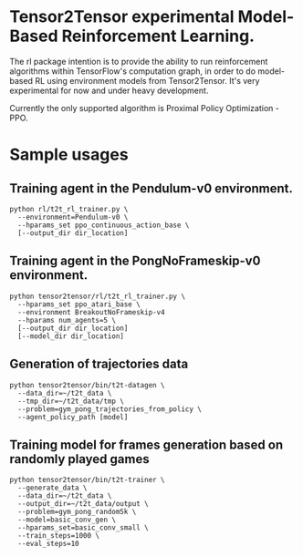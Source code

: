 # Tensor2Tensor experimental Model-Based Reinforcement Learning.

The rl package intention is to provide the ability to run reinforcement
algorithms within TensorFlow's computation graph, in order to do model-based
RL using environment models from Tensor2Tensor. It's very experimental
for now and under heavy development.

Currently the only supported algorithm is Proximal Policy Optimization - PPO.

# Sample usages

## Training agent in the Pendulum-v0 environment.

```
python rl/t2t_rl_trainer.py \
  --environment=Pendulum-v0 \
  --hparams_set ppo_continuous_action_base \
  [--output_dir dir_location]
```

## Training agent in the PongNoFrameskip-v0 environment.

```
python tensor2tensor/rl/t2t_rl_trainer.py \
  --hparams_set ppo_atari_base \
  --environment BreakoutNoFrameskip-v4
  --hparams num_agents=5 \
  [--output_dir dir_location]
  [--model_dir dir_location]
```

## Generation of trajectories data

```
python tensor2tensor/bin/t2t-datagen \
  --data_dir=~/t2t_data \
  --tmp_dir=~/t2t_data/tmp \
  --problem=gym_pong_trajectories_from_policy \
  --agent_policy_path [model]
```

## Training model for frames generation based on randomly played games

```
python tensor2tensor/bin/t2t-trainer \
  --generate_data \
  --data_dir=~/t2t_data \
  --output_dir=~/t2t_data/output \
  --problem=gym_pong_random5k \
  --model=basic_conv_gen \
  --hparams_set=basic_conv_small \
  --train_steps=1000 \
  --eval_steps=10
```
